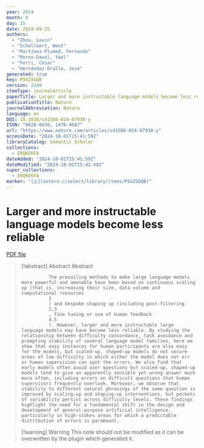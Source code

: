 ```yaml
---
year: 2024
month: 8
day: 25
date: 2024-09-25
authors:
  - "Zhou, Lexin"
  - "Schellaert, Wout"
  - "Martínez-Plumed, Fernando"
  - "Moros-Daval, Yael"
  - "Ferri, Cèsar"
  - "Hernández-Orallo, José"
generated: true
key: P5GZ5GQB
version: 2249
itemType: journalArticle
paperTitle: Larger and more instructable language models become less reliable
publicationTitle: Nature
journalAbbreviation: Nature
language: en
DOI: 10.1038/s41586-024-07930-y
ISSN: "0028-0836, 1476-4687"
url: "https://www.nature.com/articles/s41586-024-07930-y"
accessDate: "2024-10-01T15:41:59Z"
libraryCatalog: Semantic Scholar
collections:
  - ERQKEKFA
dateAdded: "2024-10-01T15:41:59Z"
dateModified: "2024-10-01T15:42:48Z"
super_collections:
  - ERQKEKFA
marker: "[🇿](zotero://select/library/items/P5GZ5GQB)"
---
```


# Larger and more instructable language models become less reliable

[PDF file](/Papers/PDFs/Zhou%20et%20al.%202024undefined%20-%20Larger%20and%20more%20instructable%20language%20models%20become%20less%20reliable.pdf)

> [!abstract] Abstract
> Abstract
>             
>               The prevailing methods to make large language models more powerful and amenable have been based on continuous scaling up (that is, increasing their size, data volume and computational resources
>               1
>               ) and bespoke shaping up (including post-filtering
>               2,3
>               , fine tuning or use of human feedback
>               4,5
>               ). However, larger and more instructable large language models may have become less reliable. By studying the relationship between difficulty concordance, task avoidance and prompting stability of several language model families, here we show that easy instances for human participants are also easy for the models, but scaled-up, shaped-up models do not secure areas of low difficulty in which either the model does not err or human supervision can spot the errors. We also find that early models often avoid user questions but scaled-up, shaped-up models tend to give an apparently sensible yet wrong answer much more often, including errors on difficult questions that human supervisors frequently overlook. Moreover, we observe that stability to different natural phrasings of the same question is improved by scaling-up and shaping-up interventions, but pockets of variability persist across difficulty levels. These findings highlight the need for a fundamental shift in the design and development of general-purpose artificial intelligence, particularly in high-stakes areas for which a predictable distribution of errors is paramount.

>[!warning] Warning
> This note should not be modified as it can be overwritten by the plugin which generated it.


